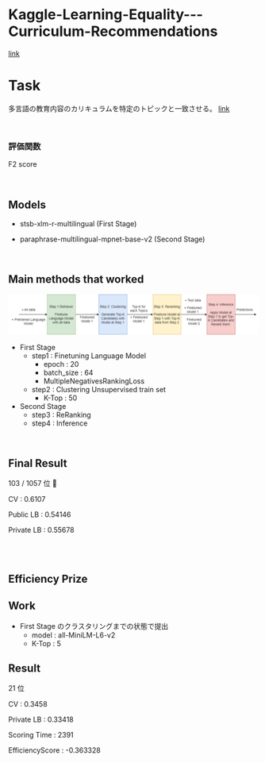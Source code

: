 # Kaggle-Learning-Equality---Curriculum-Recommendations

[link](https://www.kaggle.com/competitions/learning-equality-curriculum-recommendations)

# Task
多言語の教育内容のカリキュラムを特定のトピックと一致させる。 [link](https://www.youtube.com/watch?v=6tq3tGihQhY)

<br />

### 評価関数
F2 score

<br />

## Models
- stsb-xlm-r-multilingual (First Stage)

- paraphrase-multilingual-mpnet-base-v2 (Second Stage)

<br />

## Main methods that worked
![全体像](img/work.png "全体像")

- First Stage
  - step1 : Finetuning Language Model
    - epoch : 20
    - batch_size : 64
    - MultipleNegativesRankingLoss
  - step2 : Clustering Unsupervised train set
    - K-Top : 50
- Second Stage
   - step3 : ReRanking
   - step4 : Inference
   
 

<br />

## Final Result

103 / 1057 位  🥉

CV : 0.6107

Public LB : 0.54146

Private LB : 0.55678


<br />
<br />

## Efficiency Prize

## Work

- First Stage のクラスタリングまでの状態で提出
  - model : all-MiniLM-L6-v2
  - K-Top : 5
 
## Result

21 位

CV : 0.3458

Private LB : 0.33418

Scoring Time : 	2391

EfficiencyScore : -0.363328

